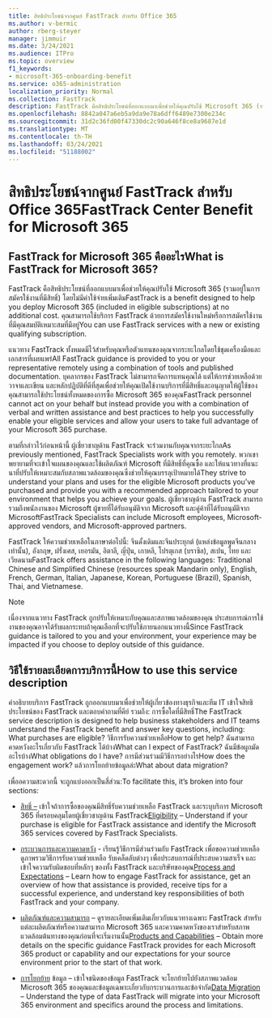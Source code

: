 ```yaml
---
title: สิทธิประโยชน์จากศูนย์ FastTrack สำหรับ Office 365
ms.author: v-bermic
author: rberg-steyer
manager: jimmuir
ms.date: 3/24/2021
ms.audience: ITPro
ms.topic: overview
f1_keywords:
- microsoft-365-onboarding-benefit
ms.service: o365-administration
localization_priority: Normal
ms.collection: FastTrack
description: FastTrack คือสิทธิประโยชน์ที่ออกแบบมาเพื่อช่วยให้คุณปรับใช้ Microsoft 365 (รวมอยู่ในการสมัครใช้งานที่มีสิทธิ์) โดยไม่มีค่าใช้จ่ายเพิ่มเติม คุณสามารถใช้บริการ FastTrack ด้วยการสมัครใช้งานใหม่หรือการสมัครใช้งานที่มีคุณสมบัติเหมาะสมที่มีอยู่
ms.openlocfilehash: 8842a047a6eb5a9da9e78a6dff6489e7300e234c
ms.sourcegitcommit: 31d2c36fd00f47330dc2c90a646f8ce8a9687e1d
ms.translationtype: MT
ms.contentlocale: th-TH
ms.lasthandoff: 03/24/2021
ms.locfileid: "51188002"
---
```

# <a name="fasttrack-center-benefit-for-microsoft-365"></a><span data-ttu-id="f0618-104">สิทธิประโยชน์จากศูนย์ FastTrack สำหรับ Office 365</span><span class="sxs-lookup"><span data-stu-id="f0618-104">FastTrack Center Benefit for Microsoft 365</span></span>

## <a name="what-is-fasttrack-for-microsoft-365"></a><span data-ttu-id="f0618-105">FastTrack for Microsoft 365 คืออะไร</span><span class="sxs-lookup"><span data-stu-id="f0618-105">What is FastTrack for Microsoft 365?</span></span>

<span data-ttu-id="f0618-106">FastTrack คือสิทธิประโยชน์ที่ออกแบบมาเพื่อช่วยให้คุณปรับใช้ Microsoft 365 (รวมอยู่ในการสมัครใช้งานที่มีสิทธิ์) โดยไม่มีค่าใช้จ่ายเพิ่มเติม</span><span class="sxs-lookup"><span data-stu-id="f0618-106">FastTrack is a benefit designed to help you deploy Microsoft 365 (included in eligible subscriptions) at no additional cost.</span></span> <span data-ttu-id="f0618-107">คุณสามารถใช้บริการ FastTrack ด้วยการสมัครใช้งานใหม่หรือการสมัครใช้งานที่มีคุณสมบัติเหมาะสมที่มีอยู่</span><span class="sxs-lookup"><span data-stu-id="f0618-107">You can use FastTrack services with a new or existing qualifying subscription.</span></span>

<span data-ttu-id="f0618-108">แนวทาง FastTrack ทั้งหมดมีไว้สําหรับคุณหรือตัวแทนของคุณจากระยะไกลโดยใช้ชุดเครื่องมือและเอกสารที่เผยแพร่</span><span class="sxs-lookup"><span data-stu-id="f0618-108">All FastTrack guidance is provided to you or your representative remotely using a combination of tools and published documentation.</span></span> <span data-ttu-id="f0618-109">บุคลากรของ FastTrack ไม่สามารถจัดการแทนคุณได้ แต่ให้การช่วยเหลือด้วยวาจาและเขียน และหลักปฏิบัติที่ดีที่สุดเพื่อช่วยให้คุณเปิดใช้งานบริการที่มีสิทธิ์และอนุญาตให้ผู้ใช้ของคุณสามารถใช้ประโยชน์ทั้งหมดของการซื้อ Microsoft 365 ของคุณ</span><span class="sxs-lookup"><span data-stu-id="f0618-109">FastTrack personnel cannot act on your behalf but instead provide you with a combination of verbal and written assistance and best practices to help you successfully enable your eligible services and allow your users to take full advantage of your Microsoft 365 purchase.</span></span>

<span data-ttu-id="f0618-110">ตามที่กล่าวไว้ก่อนหน้านี้ ผู้เชี่ยวชาญด้าน FastTrack จะร่วมงานกับคุณจากระยะไกล</span><span class="sxs-lookup"><span data-stu-id="f0618-110">As previously mentioned, FastTrack Specialists work with you remotely.</span></span> <span data-ttu-id="f0618-111">พวกเขาพยายามที่จะเข้าใจแผนของคุณและใช้ผลิตภัณฑ์ Microsoft ที่มีสิทธิ์ที่คุณซื้อ และให้แนวทางที่แนะนาที่ปรับให้เหมาะสมกับสภาพแวดล้อมของคุณซึ่งช่วยให้คุณบรรลุเป้าหมายได้</span><span class="sxs-lookup"><span data-stu-id="f0618-111">They strive to understand your plans and uses for the eligible Microsoft products you’ve purchased and provide you with a recommended approach tailored to your environment that helps you achieve your goals.</span></span> <span data-ttu-id="f0618-112">ผู้เชี่ยวชาญด้าน FastTrack สามารถรวมถึงพนักงานของ Microsoft ผู้ขายที่ได้รับอนุมัติจาก Microsoft และคู่ค้าที่ได้รับอนุมัติจาก Microsoft</span><span class="sxs-lookup"><span data-stu-id="f0618-112">FastTrack Specialists can include Microsoft employees, Microsoft-approved vendors, and Microsoft-approved partners.</span></span>

<span data-ttu-id="f0618-113">FastTrack ให้ความช่วยเหลือในภาษาต่อไปนี้: จีนดั้งเดิมและจีนประยุกต์ (แหล่งข้อมูลพูดจีนกลางเท่านั้น), อังกฤษ, ฝรั่งเศส, เยอรมัน, อิตาลี, ญี่ปุ่น, เกาหลี, โปรตุเกส (บราซิล), สเปน, ไทย และเวียดนาม</span><span class="sxs-lookup"><span data-stu-id="f0618-113">FastTrack offers assistance in the following languages: Traditional Chinese and Simplified Chinese (resources speak Mandarin only), English, French, German, Italian, Japanese, Korean, Portuguese (Brazil), Spanish, Thai, and Vietnamese.</span></span>

> [!NOTE]
> <span data-ttu-id="f0618-114">เนื่องจากแนวทาง FastTrack ถูกปรับให้เหมาะกับคุณและสภาพแวดล้อมของคุณ ประสบการณ์การใช้งานของคุณอาจได้รับผลกระทบถ้าคุณเลือกที่จะปรับใช้ภายนอกแนวทางนี้</span><span class="sxs-lookup"><span data-stu-id="f0618-114">Since FastTrack guidance is tailored to you and your environment, your experience may be impacted if you choose to deploy outside of this guidance.</span></span>

## <a name="how-to-use-this-service-description"></a><span data-ttu-id="f0618-115">วิธีใช้รายละเอียดการบริการนี้</span><span class="sxs-lookup"><span data-stu-id="f0618-115">How to use this service description</span></span>

<span data-ttu-id="f0618-116">คําอธิบายบริการ FastTrack ถูกออกแบบมาเพื่อช่วยให้ผู้เกี่ยวข้องทางธุรกิจและทีม IT เข้าใจสิทธิประโยชน์ของ FastTrack และตอบคําถามที่คีย์ รวมถึง: การซื้อใดที่มีสิทธิ์</span><span class="sxs-lookup"><span data-stu-id="f0618-116">The FastTrack service description is designed to help business stakeholders and IT teams understand the FastTrack benefit and answer key questions, including: What purchases are eligible?</span></span> <span data-ttu-id="f0618-117">วิธีการรับความช่วยเหลือ</span><span class="sxs-lookup"><span data-stu-id="f0618-117">How to get help?</span></span> <span data-ttu-id="f0618-118">ฉันสามารถคาดหวังอะไรเกี่ยวกับ FastTrack ได้บ้าง</span><span class="sxs-lookup"><span data-stu-id="f0618-118">What can I expect of FastTrack?</span></span> <span data-ttu-id="f0618-119">ฉันมีข้อผูกมัดอะไรบ้าง</span><span class="sxs-lookup"><span data-stu-id="f0618-119">What obligations do I have?</span></span> <span data-ttu-id="f0618-120">การมีส่วนร่วมมีวิธีการอย่างไร</span><span class="sxs-lookup"><span data-stu-id="f0618-120">How does the engagement work?</span></span> <span data-ttu-id="f0618-121">แล้วการโยกย้ายข้อมูลล่ะ</span><span class="sxs-lookup"><span data-stu-id="f0618-121">What about data migration?</span></span>

<span data-ttu-id="f0618-122">เพื่ออความสะดวกนี้ จะถูกแบ่งออกเป็นสี่ส่วน:</span><span class="sxs-lookup"><span data-stu-id="f0618-122">To facilitate this, it’s broken into four sections:</span></span>

  - <span data-ttu-id="f0618-123">[สิทธิ์ –](eligibility.md) เข้าใจถ้าการซื้อของคุณมีสิทธิ์รับความช่วยเหลือ FastTrack และระบุบริการ Microsoft 365 ที่ครอบคลุมโดยผู้เชี่ยวชาญด้าน FastTrack</span><span class="sxs-lookup"><span data-stu-id="f0618-123">[Eligibility](eligibility.md) – Understand if your purchase is eligible for FastTrack assistance and identify the Microsoft 365 services covered by FastTrack Specialists.</span></span>

  - <span data-ttu-id="f0618-124">[กระบวนการและความคาดหวัง](process-and-expectations.md) - เรียนรู้วิธีการมีส่วนร่วมกับ FastTrack เพื่อขอความช่วยเหลือ ดูภาพรวมวิธีการรับความช่วยเหลือ รับเคล็ดลับต่างๆ เพื่อประสบการณ์ที่ประสบความสาเร็จ และเข้าใจความรับผิดชอบที่หลักๆ ของทั้ง FastTrack และบริษัทของคุณ</span><span class="sxs-lookup"><span data-stu-id="f0618-124">[Process and Expectations](process-and-expectations.md) – Learn how to engage FastTrack for assistance, get an overview of how that assistance is provided, receive tips for a successful experience, and understand key responsibilities of both FastTrack and your company.</span></span>

  - <span data-ttu-id="f0618-125">[ผลิตภัณฑ์และความสามารถ](products-and-capabilities.md) – ดูรายละเอียดเพิ่มเติมเกี่ยวกับแนวทางเฉพาะ FastTrack สําหรับแต่ละผลิตภัณฑ์หรือความสามารถ Microsoft 365 และความคาดหวังของเราสําหรับสภาพแวดล้อมต้นทางของคุณก่อนที่จะเริ่มงานนั้น</span><span class="sxs-lookup"><span data-stu-id="f0618-125">[Products and Capabilities](products-and-capabilities.md) – Obtain more details on the specific guidance FastTrack provides for each Microsoft 365 product or capability and our expectations for your source environment prior to the start of that work.</span></span>

  - <span data-ttu-id="f0618-126">[การโยกย้าย](data-migration.md) ข้อมูล – เข้าใจชนิดของข้อมูล FastTrack จะโยกย้ายไปยังสภาพแวดล้อม Microsoft 365 ของคุณและข้อมูลเฉพาะเกี่ยวกับกระบวนการและข้อจํากัด</span><span class="sxs-lookup"><span data-stu-id="f0618-126">[Data Migration](data-migration.md) – Understand the type of data FastTrack will migrate into your Microsoft 365 environment and specifics around the process and limitations.</span></span>
